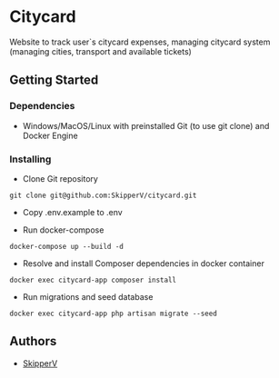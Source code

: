 # Citycard

Website to track user`s citycard expenses, managing citycard system (managing cities, transport and available tickets)

## Getting Started

### Dependencies

* Windows/MacOS/Linux with preinstalled Git (to use git clone) and Docker Engine

### Installing

* Clone Git repository
```
git clone git@github.com:SkipperV/citycard.git
```
* Copy .env.example to .env


* Run docker-compose
```
docker-compose up --build -d
```
* Resolve and install Composer dependencies in docker container
```
docker exec citycard-app composer install
```
* Run migrations and seed database
```
docker exec citycard-app php artisan migrate --seed
```

## Authors

* [SkipperV](https://github.com/SkipperV)
